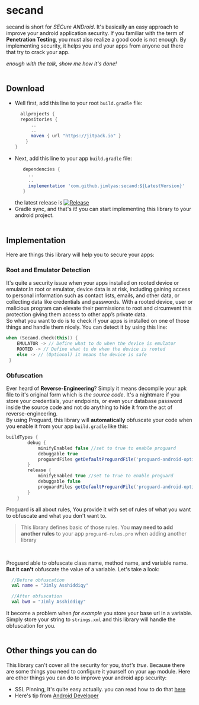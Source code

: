 # secand
secand is short for *SECure ANDroid*. It's basically an easy approach to improve your android application security. If you familiar with the term of **Penetration Testing**, you must also realize a good code is not enough. By implementing security, it helps you and your apps from anyone out there that try to crack your app.
<br/>

*enough with the talk, show me how it's done!*
<br/><br/>

## Download
- Well first, add this line to your root `build.gradle` file:
  ```gradle
    allprojects {
    repositories {
        ..
        ..
        maven { url "https://jitpack.io" }
      }
  }
  ```
 - Next, add this line to your app `build.gradle` file:
   ```gradle
      dependencies {
        ..
        ..
        implementation 'com.github.jimlyas:secand:${LatestVersion}'
      }
   ```
   the latest release is [![Release](https://jitpack.io/v/jimlyas/secand.svg)](https://jitpack.io/#jimlyas/secand)
 - Gradle sync, and that's it! you can start implementing this library to your android project.
<br/><br/>

## Implementation
Here are things this library will help you to secure your apps:

### Root and Emulator Detection
It's quite a security issue when your apps installed on rooted device or emulator.In root or emulator, device data is at risk, including gaining access to personal information such as contact lists, emails, and other data, or collecting data like credentials and passwords. With a rooted device, user or malicious program can elevate their permissions to root and circumvent this protection giving them access to other app’s private data.<br/>
So what you want to do is to check if your apps is installed on one of those things and handle them nicely. You can detect it by using this line:
```kotlin
when (Secand.check(this)) {
    EMULATOR -> // Define what to do when the device is emulator
    ROOTED -> // Define what to do when the device is rooted
    else -> // (Optional) it means the device is safe
 }
```
### Obfuscation
Ever heard of **Reverse-Engineering**? Simply it means decompile your apk file to it's original form which is *the source code*. It's a nightmare if you store your credentials, your endpoints, or even your database password inside the source code and not do anything to hide it from the act of reverse-engineering.<br/>
By using Proguard, this library will **automatically** obfuscate your code when you enable it from your app `build.gradle` like this:
```gradle
buildTypes {
        debug {
            minifyEnabled false //set to true to enable proguard
            debuggable true
            proguardFiles getDefaultProguardFile('proguard-android-optimize.txt'), 'proguard-rules.pro'
        }
        release {
            minifyEnabled true //set to true to enable proguard
            debuggable false
            proguardFiles getDefaultProguardFile('proguard-android-optimize.txt'), 'proguard-rules.pro'
        }
    }
```
Proguard is all about rules, You provide it with set of rules of what you want to obfuscate and what you don't want to. 
> This library defines basic of those rules. You **may need to add another rules** to your app `proguard-rules.pro` when adding another library  
<br/>

 Proguard able to obfuscate class name, method name, and variable name. **But it can't** obfuscate the value of a variable. Let's take a look:
 ```kotlin
   //Before obfuscation
   val name = "Jimly Asshiddiqy"

   //After obfuscation
   val bw0 = "Jimly Asshiddiqy"
  ```
  It become a problem when *for example* you store your base url in a variable. Simply store your string to `strings.xml` and this library will handle the obfuscation for you.
  <br/><br/>
  
  ## Other things you can do
  This library can't cover all the security for you, *that's true*. Because there are some things you need to configure it yourself on your `app` module. Here are other things   you can do to improve your android app security: 
  - SSL Pinning, It's quite easy actually. you can read how to do that [here](https://www.netguru.com/codestories/3-ways-how-to-implement-certificate-pinning-on-android)
  - Here's tip from [Android Developer](https://developer.android.com/training/articles/security-tips)

